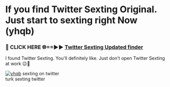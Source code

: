 # If you find Twitter Sexting Original. Just start to sexting right Now (yhqb)

<h3>🔴 CLICK HERE 🌐==►► <a href="https://tinyurl.com/2s32jyrn" rel="nofollow">Twitter Sexting Updated finder</a></h3>

I found Twitter Sexting. You'll definitely like. Just don't open Twitter Sexting at work 😉💬

[![yhqb](https://i.imgur.com/sZc9xG4.jpeg)](https://tinyurl.com/2s32jyrn)
sexting on twitter<br>
turk sexting twitter